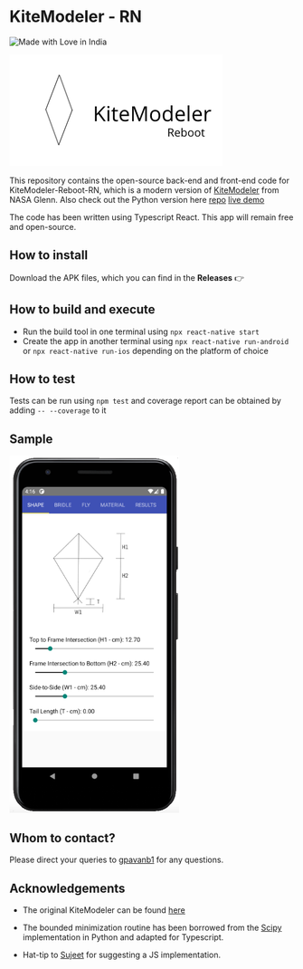 # KiteModeler - RN

![Made with Love in India](https://madewithlove.org.in/badge.svg)

![img](assets/logo.png)

This repository contains the open-source back-end and front-end
code for KiteModeler-Reboot-RN, which is a modern
version of [KiteModeler](https://www.grc.nasa.gov/WWW/K-12/airplane/kiteprog.html) from NASA Glenn. 
Also check out the Python version here [repo](github.com/gpavanb1/KiteModeler) [live demo](kite-modeler.herokuapp.com/)

The code has been written using Typescript React. This app will remain free and open-source.

## How to install

Download the APK files, which you can find in the **Releases** 👉

## How to build and execute
* Run the build tool in one terminal using `npx react-native start`
* Create the app in another terminal using `npx react-native run-android` or `npx react-native run-ios` 
depending on the platform of choice

## How to test

Tests can be run using `npm test` and coverage report can be obtained by adding `-- --coverage` to it

## Sample

<img src="./assets/sample.png" width="300">

## Whom to contact?

Please direct your queries to [gpavanb1](http://github.com/gpavanb1)
for any questions.

## Acknowledgements

* The original KiteModeler can be found [here](https://www.grc.nasa.gov/www/k-12/airplane/kiteprog.html)

* The bounded minimization routine has been borrowed from the [Scipy](https://github.com/scipy/scipy/blob/master/scipy/optimize/optimize.py) implementation in Python
and adapted for Typescript.

* Hat-tip to [Sujeet](https://github.com/sujeet) for suggesting a JS implementation.